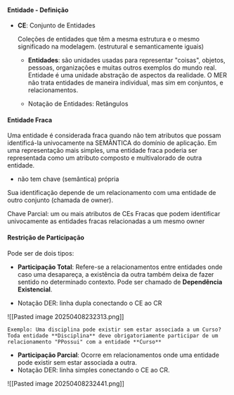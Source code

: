 #### Entidade - Definição

- **CE**: Conjunto de Entidades

	Coleções de entidades que têm a mesma estrutura e o mesmo significado na modelagem. (estrutural e semanticamente iguais)

	- **Entidades**: são unidades usadas para representar "coisas", objetos, pessoas, organizações e muitas outros exemplos do mundo real. Entidade é uma unidade abstração de aspectos da realidade. O MER não trata entidades de maneira individual, mas sim em conjuntos, e relacionamentos.
	
	- Notação de Entidades: Retângulos
#### Entidade Fraca

Uma entidade é considerada fraca quando não tem atributos que possam identificá-la univocamente na SEMÂNTICA do domínio de aplicação. Em uma representação mais simples, uma entidade fraca poderia ser representada como um atributo composto e multivalorado de outra entidade.

-  não tem chave (semântica) própria

 Sua identificação depende de um relacionamento com uma entidade de outro conjunto (chamada de owner).

Chave Parcial: um ou mais atributos de CEs Fracas que podem identificar univocamente as entidades fracas relacionadas a um mesmo owner
#### Restrição de Participação

Pode ser de dois tipos:

- **Participação Total**: Refere-se a relacionamentos entre entidades onde caso uma desapareça, a existência da outra também deixa de fazer sentido no determinado contexto. Pode ser chamado de **Dependência Existencial**.

- Notação DER: linha dupla conectando o CE ao CR

![[Pasted image 20250408232313.png]]

	Exemplo: Uma disciplina pode existir sem estar associada a um Curso? Toda entidade **Disciplina** deve obrigatoriamente participar de um relacionamento "PPossui" com a entidade **Curso**

- **Participação Parcial**: Ocorre em relacionamentos onde uma entidade pode existir sem estar associada a outra.
- Notação DER: linha simples conectando o CE ao CR.

![[Pasted image 20250408232441.png]]

